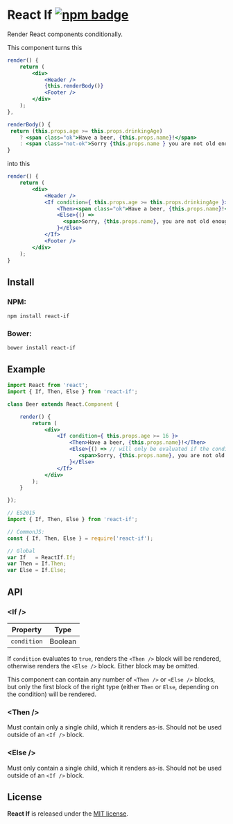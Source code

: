 
# React If [![npm badge](http://img.shields.io/npm/v/react-if.svg)](https://www.npmjs.com/package/react-if)

Render React components conditionally.

This component turns this

```jsx
render() {
    return (
        <div>
            <Header />
            {this.renderBody()}
            <Footer />
        </div>
    );
},

renderBody() {
 return (this.props.age >= this.props.drinkingAge)
    ? <span class="ok">Have a beer, {this.props.name}!</span>
    : <span class="not-ok">Sorry {this.props.name } you are not old enough.</span>;
}
```

into this

```jsx
render() {
    return (
        <div>
            <Header />
            <If condition={ this.props.age >= this.props.drinkingAge }>
                <Then><span class="ok">Have a beer, {this.props.name}!</span></Then>
                <Else>{() =>
                  <span>Sorry, {this.props.name}, you are not old enough.</span>
                }</Else>
            </If>
            <Footer />
        </div>
    );
}
```

## Install

### NPM:

    npm install react-if

### Bower:

    bower install react-if


## Example

```jsx
import React from 'react';
import { If, Then, Else } from 'react-if';

class Beer extends React.Component {

    render() {
        return (
            <div>
                <If condition={ this.props.age >= 16 }>
                    <Then>Have a beer, {this.props.name}!</Then>
                    <Else>{() => // will only be evaluated if the condition fails.
                       <span>Sorry, {this.props.name}, you are not old enough.</span>
                    }</Else>
                </If>
            </div>
        );
    }

});
```

```jsx
// ES2015
import { If, Then, Else } from 'react-if';

// CommonJS:
const { If, Then, Else } = require('react-if');

// Global
var If   = ReactIf.If;
var Then = If.Then;
var Else = If.Else;
```

## API

### &lt;If /&gt;

| Property        | Type  |
| ------------- | ------- |
| `condition`   | Boolean |

If `condition` evaluates to `true`, renders the `<Then />` block will be rendered, otherwise renders the `<Else />` block. Either block may be omitted.

This component can contain any number of `<Then />` or `<Else />` blocks, but only the first block of the right type (either `Then` or `Else`, depending on the condition) will be rendered.

### &lt;Then /&gt;
Must contain only a single child, which it renders as-is. Should not be used outside of an `<If />` block.

### &lt;Else /&gt;
Must only contain a single child, which it renders as-is. Should not be used outside of an `<If />` block.

## License

**React If** is released under the [MIT license](http://romac.mit-license.org).

